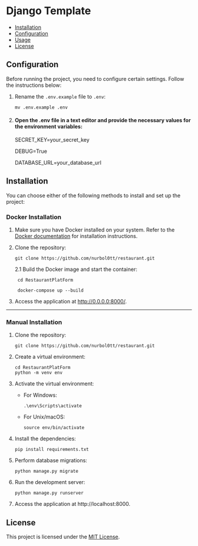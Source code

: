# Django Template

- [Installation](#installation)
- [Configuration](#configuration)
- [Usage](#usage)
- [License](#license)


## Configuration

Before running the project, you need to configure certain settings. Follow the instructions below:

1. Rename the `.env.example` file to `.env`:

   ```shell
   mv .env.example .env
   
2. #### Open the .env file in a text editor and provide the necessary values for the environment variables:
    SECRET_KEY=your_secret_key

    DEBUG=True

    DATABASE_URL=your_database_url


## Installation

You can choose either of the following methods to install and set up the project:

### Docker Installation

1. Make sure you have Docker installed on your system. Refer to the [Docker documentation](https://docs.docker.com/get-docker/) for installation instructions.


2. Clone the repository:
    ```
    git clone https://github.com/nurbol0tt/restaurant.git
    ```
   2.1 Build the Docker image and start the container:
   ```
    cd RestaurantPlatForm
   ```
   ```
    docker-compose up --build
   ```

3. Access the application at http://0.0.0.0:8000/.
___


### Manual Installation

1. Clone the repository:
    ```
    git clone https://github.com/nurbol0tt/restaurant.git
    ```

2. Create a virtual environment:
    ```
    cd RestaurantPlatForm
    python -m venv env
    ```

3. Activate the virtual environment:
   * For Windows:
      ```
      .\env\Scripts\activate
      ```
   * For Unix/macOS:
      ```
      source env/bin/activate
      ```
     

4. Install the dependencies:
    ```
    pip install requirements.txt
    ```

5. Perform database migrations:
   ```
   python manage.py migrate
   ```

6. Run the development server:

   ``` 
   python manage.py runserver
   ```
   
7. Access the application at http://localhost:8000.



## License

This project is licensed under the [MIT License](LICENSE).
